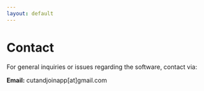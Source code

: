 ```yaml
---
layout: default
---
```


# Contact

For general inquiries or issues regarding the software, contact via:

**Email:** cutandjoinapp[at]gmail.com
